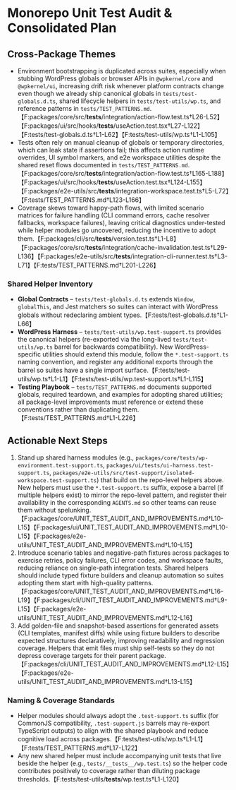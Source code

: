 # Monorepo Unit Test Audit & Consolidated Plan

## Cross-Package Themes

- Environment bootstrapping is duplicated across suites, especially when stubbing WordPress globals or browser APIs in `@wpkernel/core` and `@wpkernel/ui`, increasing drift risk whenever platform contracts change even though we already ship canonical globals in `tests/test-globals.d.ts`, shared lifecycle helpers in `tests/test-utils/wp.ts`, and reference patterns in `tests/TEST_PATTERNS.md`.【F:packages/core/src/**tests**/integration/action-flow.test.ts†L26-L52】【F:packages/ui/src/hooks/**tests**/useAction.test.tsx†L27-L122】【F:tests/test-globals.d.ts†L1-L62】【F:tests/test-utils/wp.ts†L1-L105】
- Tests often rely on manual cleanup of globals or temporary directories, which can leak state if assertions fail; this affects action runtime overrides, UI symbol markers, and e2e workspace utilities despite the shared reset flows documented in `tests/TEST_PATTERNS.md`.【F:packages/core/src/**tests**/integration/action-flow.test.ts†L165-L188】【F:packages/ui/src/hooks/**tests**/useAction.test.tsx†L124-L155】【F:packages/e2e-utils/src/**tests**/integration-workspace.test.ts†L5-L72】【F:tests/TEST_PATTERNS.md†L123-L166】
- Coverage skews toward happy-path flows, with limited scenario matrices for failure handling (CLI command errors, cache resolver fallbacks, workspace failures), leaving critical diagnostics under-tested while helper modules go uncovered, reducing the incentive to adopt them.【F:packages/cli/src/**tests**/version.test.ts†L1-L8】【F:packages/core/src/**tests**/integration/cache-invalidation.test.ts†L29-L136】【F:packages/e2e-utils/src/**tests**/integration-cli-runner.test.ts†L3-L71】【F:tests/TEST_PATTERNS.md†L201-L226】

### Shared Helper Inventory

- **Global Contracts** – `tests/test-globals.d.ts` extends `Window`, `globalThis`, and Jest matchers so suites can interact with WordPress globals without redeclaring ambient types.【F:tests/test-globals.d.ts†L1-L66】
- **WordPress Harness** – `tests/test-utils/wp.test-support.ts` provides the canonical helpers (re-exported via the long-lived `tests/test-utils/wp.ts` barrel for backwards compatibility). New WordPress-specific utilities should extend this module, follow the `*.test-support.ts` naming convention, and register any additional exports through the barrel so suites have a single import surface.【F:tests/test-utils/wp.ts†L1-L1】【F:tests/test-utils/wp.test-support.ts†L1-L115】
- **Testing Playbook** – `tests/TEST_PATTERNS.md` documents supported globals, required teardown, and examples for adopting shared utilities; all package-level improvements must reference or extend these conventions rather than duplicating them.【F:tests/TEST_PATTERNS.md†L1-L226】

## Actionable Next Steps

1. Stand up shared harness modules (e.g., `packages/core/tests/wp-environment.test-support.ts`, `packages/ui/tests/ui-harness.test-support.ts`, `packages/e2e-utils/src/test-support/isolated-workspace.test-support.ts`) that build on the repo-level helpers above. New helpers must use the `*.test-support.ts` suffix, expose a barrel (if multiple helpers exist) to mirror the repo-level pattern, and register their availability in the corresponding `AGENTS.md` so other teams can reuse them without spelunking.【F:packages/core/UNIT_TEST_AUDIT_AND_IMPROVEMENTS.md†L10-L15】【F:packages/ui/UNIT_TEST_AUDIT_AND_IMPROVEMENTS.md†L10-L15】【F:packages/e2e-utils/UNIT_TEST_AUDIT_AND_IMPROVEMENTS.md†L10-L15】
2. Introduce scenario tables and negative-path fixtures across packages to exercise retries, policy failures, CLI error codes, and workspace faults, reducing reliance on single-path integration tests. Shared helpers should include typed fixture builders and cleanup automation so suites adopting them start with high-quality patterns.【F:packages/core/UNIT_TEST_AUDIT_AND_IMPROVEMENTS.md†L16-L19】【F:packages/cli/UNIT_TEST_AUDIT_AND_IMPROVEMENTS.md†L9-L15】【F:packages/e2e-utils/UNIT_TEST_AUDIT_AND_IMPROVEMENTS.md†L12-L16】
3. Add golden-file and snapshot-based assertions for generated assets (CLI templates, manifest diffs) while using fixture builders to describe expected structures declaratively, improving readability and regression coverage. Helpers that emit files must ship self-tests so they do not depress coverage targets for their parent package.【F:packages/cli/UNIT_TEST_AUDIT_AND_IMPROVEMENTS.md†L12-L15】【F:packages/e2e-utils/UNIT_TEST_AUDIT_AND_IMPROVEMENTS.md†L13-L15】

### Naming & Coverage Standards

- Helper modules should always adopt the `.test-support.ts` suffix (for CommonJS compatibility, `.test-support.js` barrels may re-export TypeScript outputs) to align with the shared playbook and reduce cognitive load across packages.【F:tests/test-utils/wp.ts†L1-L1】【F:tests/TEST_PATTERNS.md†L17-L122】
- Any new shared helper must include accompanying unit tests that live beside the helper (e.g., `tests/__tests__/wp.test.ts`) so the helper code contributes positively to coverage rather than diluting package thresholds.【F:tests/test-utils/**tests**/wp.test.ts†L1-L120】
